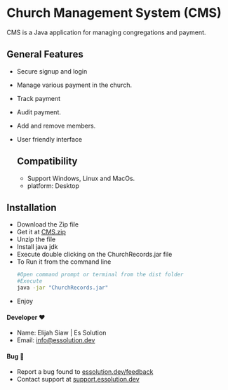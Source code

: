 # Church Management System (CMS)
  CMS is a Java application for managing congregations and payment.

## General Features
* Secure signup and login
* Manage various payment in the church.
* Track payment
* Audit payment.
* Add and remove members.
* User friendly interface

  ## Compatibility
   * Support Windows, Linux and MacOs.
   * platform: Desktop

## Installation
* Download the Zip file
* Get it at [CMS.zip](https://github.com/ElijahSiaw/cms/releases/tag/v2.3.1)
* Unzip the file
* Install java jdk
* Execute double clicking on the ChurchRecords.jar file
* To Run it from the command line
  ```bash
  #Open command prompt or terminal from the dist folder
  #Execute
  java -jar "ChurchRecords.jar"
  ```
* Enjoy 

#### Developer ❤
* Name: Elijah Siaw | Es Solution
* Email: [info@essolution.dev](mailto:info@essolution.dev)

#### Bug 🐛
* Report a bug found to [essolution.dev/feedback](https://essolution.dev/feedback) 
* Contact support at [support.essolution.dev](https://support.essolution.dev)
